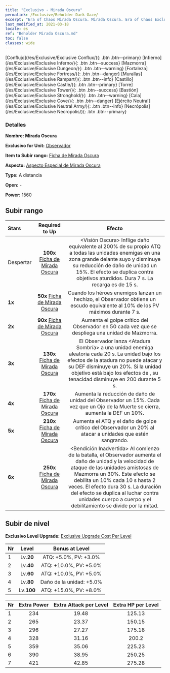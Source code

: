 ```yaml
---
title: "Exclusivo - Mirada Oscura"
permalink: /Exclusive/Beholder Dark Gaze/
excerpt: "Era of Chaos Mirada Oscura. Mirada Oscura. Era of Chaos Exclusivo Mirada Oscura. Observador Exclusivo."
last_modified_at: 2021-03-18
locale: es
ref: "Beholder Mirada Oscura.md"
toc: false
classes: wide
---
```

 [Conflujo](/es/Exclusive/Exclusive Conflux/){: .btn .btn--primary} [Infierno](/es/Exclusive/Exclusive Inferno/){: .btn .btn--success} [Mazmorra](/es/Exclusive/Exclusive Dungeon/){: .btn .btn--warning} [Fortaleza](/es/Exclusive/Exclusive Fortress/){: .btn .btn--danger} [Murallas](/es/Exclusive/Exclusive Rampart/){: .btn .btn--info} [Castillo](/es/Exclusive/Exclusive Castle/){: .btn .btn--primary} [Torre](/es/Exclusive/Exclusive Tower/){: .btn .btn--success} [Bastión](/es/Exclusive/Exclusive Stronghold/){: .btn .btn--warning} [Cala](/es/Exclusive/Exclusive Cove/){: .btn .btn--danger} [Ejército Neutral](/es/Exclusive/Exclusive Neutral Army/){: .btn .btn--info} [Necrópolis](/es/Exclusive/Exclusive Necropolis/){: .btn .btn--primary} 

### Detalles
 **Nombre: Mirada Oscura** 

 **Exclusivo for Unit:** [Observador](/es/units/Beholder/) 

 **Item to Subir rango:** [Ficha de Mirada Oscura](/es/Items/con_990/)

 **Aspecto:** [Aspecto Especial de Mirada Oscura](/es/Items/con_658/)

 **Type:** A distancia

 **Open:** -

 **Power:** 1560

## Subir rango

  |     Stars    |  Required to Up | Efecto |
  |:-------------|:---------------:|:---------------:|
  |  Despertar  | **100x** [Ficha de Mirada Oscura](/es/Items/con_990/) | <Visión Oscura> Inflige daño equivalente al 200% de su propio ATQ a todas las unidades enemigas en una zona grande delante suyo y disminuye su reducción de daño de unidad un 15%. El efecto se duplica contra objetivos aturdidos. Dura 7 s. La recarga es de 15 s. |
  | **1x** <i class="fas fa-star"/> | **50x** [Ficha de Mirada Oscura](/es/Items/con_990/) | Cuando los héroes enemigos lanzan un hechizo, el Observador obtiene un escudo equivalente al 10% de los PV máximos durante 7 s. |
  | **2x** <i class="fas fa-star"/> | **90x** [Ficha de Mirada Oscura](/es/Items/con_990/) | Aumenta el golpe crítico del Observador en 50 cada vez que se despliega una unidad de Mazmorra. |
  | **3x** <i class="fas fa-star"/> | **130x** [Ficha de Mirada Oscura](/es/Items/con_990/) | El Observador lanza <Atadura Sombría> a una unidad enemiga aleatoria cada 20 s. La unidad bajo los efectos de la atadura no puede atacar y su DEF disminuye un 20%. Si la unidad objetivo está bajo los efectos de <Control Mental>, su tenacidad disminuye en 200 durante 5 s. |
  | **4x** <i class="fas fa-star"/> | **170x** [Ficha de Mirada Oscura](/es/Items/con_990/) | Aumenta la reducción de daño de unidad del Observador un 15%. Cada vez que un Ojo de la Muerte se cierra, aumenta la DEF un 10%. |
  | **5x** <i class="fas fa-star"/> | **210x** [Ficha de Mirada Oscura](/es/Items/con_990/) | Aumenta el ATQ y el daño de golpe crítico del Observador un 20% al atacar a unidades que estén sangrando. |
  | **6x** <i class="fas fa-star"/> | **250x** [Ficha de Mirada Oscura](/es/Items/con_990/) | <Bendición Inadvertida> Al comienzo de la batalla, el Observador aumenta el daño de unidad y la velocidad de ataque de las unidades amistosas de Mazmorra un 30%. Este efecto se debilita un 10% cada 10 s hasta 2 veces. El efecto dura 30 s. La duración del efecto se duplica al luchar contra unidades cuerpo a cuerpo y el debilitamiento se divide por la mitad. |


## Subir de nivel
 **Exclusivo Level Upgrade:** [Exclusive Upgrade Cost Per Level](/Exclusive/ExclusiveUpgradeCostPerLevel/)

  |  Nr  |   Level  | Bonus at Level |
  |:-----|:--------:|:--------------:|
  | 1 | Lv.**20** | ATQ: +5.0%, PV: +3.0% |
  | 2 | Lv.**40** | ATQ: +10.0%, PV: +5.0% |
  | 3 | Lv.**60** | ATQ: +10.0%, PV: +5.0% |
  | 4 | Lv.**80** | Daño de la unidad: +5.0% |
  | 5 | Lv.**100** | ATQ: +15.0%, PV: +8.0% |


  |  Nr  |  Extra Power | Extra Attack per Level | Extra HP per Level |
  |:-----|:--------:|:--------:|:--------:|
  | 1 | 234 | 19.48 | 125.13 |
  | 2 | 265 | 23.37 | 150.15 |
  | 3 | 296 | 27.27 | 175.18 |
  | 4 | 328 | 31.16 | 200.2 |
  | 5 | 359 | 35.06 | 225.23 |
  | 6 | 390 | 38.95 | 250.25 |
  | 7 | 421 | 42.85 | 275.28 |



